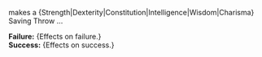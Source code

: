 makes a {Strength|Dexterity|Constitution|Intelligence|Wisdom|Charisma} Saving Throw ...

**Failure:** {Effects on failure.}  
**Success:** {Effects on success.}  